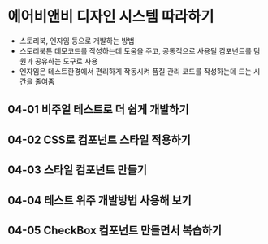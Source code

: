 # 에어비앤비 디자인 시스템 따라하기

* 스토리북, 엔자임 등으로 개발하는 방법
* 스토리북튼 데모코드를 작성하는데 도움을 주고, 공통적으로 사용될 컴포넌트를 팀원과 공유하는 도구로 사용
* 엔자임은 테스트환경에서 편리하게 작동시켜 품질 관리 코드를 작성하는데 드는 시간을 줄여줌

## 04-01 비주얼 테스트로 더 쉽게 개발하기

## 04-02 CSS로 컴포넌트 스타일 적용하기

## 04-03 스타일 컴포넌트 만들기

## 04-04 테스트 위주 개발방법 사용해 보기

## 04-05 CheckBox 컴포넌트 만들면서 복습하기

